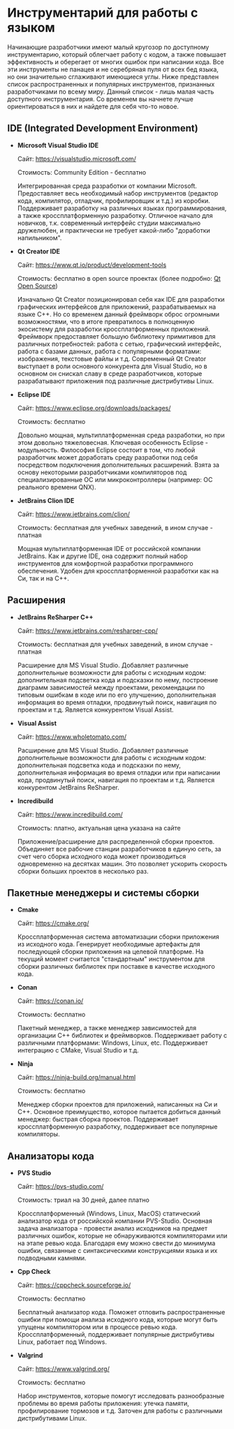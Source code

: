 # Инструментарий для работы с языком

Начинающие разработчики имеют малый кругозор по доступному инструментарию, который облегчает работу с кодом, а также повышает эффективность и оберегает от многих ошибок при написании кода. Все эти инструменты не панацея и не серебряная пуля от всех бед языка, но они значительно сглаживают имеющиеся углы. Ниже представлен список распространенных и популярных инструментов, признанных разработчиками по всему миру. Данный список - лишь малая часть доступного инструментария. Со временем вы начнете лучше ориентироваться в них и найдете для себя что-то новое.

## IDE (Integrated Development Environment)

* **Microsoft Visual Studio IDE**

    Сайт: https://visualstudio.microsoft.com/

    Стоимость: Community Edition - бесплатно

    Интегрированная среда разработки от компании Microsoft. Предоставляет весь необходимый набор инструментов (редактор кода, компилятор, отладчик, профилировщик и т.д.) из коробки. Поддерживает разработку на различных языках программирования, а также кроссплатформенную разработку. Отличное начало для новичков, т.к. современный интерфейс студии максимально дружелюбен, и практически не требует какой-либо "доработки напильником".


* **Qt Creator IDE**

    Сайт: https://www.qt.io/product/development-tools
    
    Стоимость: бесплатно в open source проектах (более подробно: [Qt Open Source](https://www.qt.io/download-open-source?hsCtaTracking=9f6a2170-a938-42df-a8e2-a9f0b1d6cdce%7C6cb0de4f-9bb5-4778-ab02-bfb62735f3e5))

    Изначально Qt Creator позиционировал себя как IDE для разработки графических интерфейсов для приложений, разрабатываемых на языке C++. Но со временем данный фреймворк оброс огромными возможностями, что в итоге превратилось в полноценную экосистему для разработки кроссплатформенных приложений. Фреймворк предоставляет большую библиотеку примитивов для различных потребностей: работа с сетью, графический интерфейс, работа с базами данных, работа с популярными форматами: изображения, текстовые файлы и т.д. Современный Qt Creator выступает в роли основного конкурента для Visual Studio, но в основном он снискал славу в среде разработчиков, которые разрабатывают приложения под различные дистрибутивы Linux. 


* **Eclipse IDE**

    Сайт: https://www.eclipse.org/downloads/packages/

    Стоимость: бесплатно
    
    Довольно мощная, мультиплатформенная среда разработки, но при этом довольно тяжеловесная. Ключевая особенность Eclipse - модульность. Философия Eclipse состоит в том, что любой разработчик может доработать среду разработки под себя посредством подключения дополнительных расширений. Взята за основу некоторыми разработчиками компиляторов под специализированные ОС или микроконтроллеры (например: ОС реального времени QNX). 


* **JetBrains Clion IDE**

    Сайт: https://www.jetbrains.com/clion/

    Стоимость: бесплатная для учебных заведений, в ином случае - платная

    Мощная мультиплатформенная IDE от российской компании JetBrains. Как и другие IDE, она содержит полный набор инструментов для комфортной разработки программного обеспечения. Удобен для кроссплатформенной разработки как на Cи, так и на C++. 


## Расширения

* **JetBrains ReSharper C++**

    Сайт: https://www.jetbrains.com/resharper-cpp/

    Стоимость: бесплатная для учебных заведений, в ином случае - платная

    Расширение для MS Visual Studio. Добавляет различные дополнительные возможности для работы с исходным кодом: дополнительная подсветка кода и подсказки по нему, построение диаграмм зависимостей между проектами, рекомендации по типовым ошибкам в коде или по его улучшению, дополнительная информация во время отладки, продвинутый поиск, навигация по проектам и т.д. Является конкурентом Visual Assist.

* **Visual Assist**

    Сайт: https://www.wholetomato.com/

    Расширение для MS Visual Studio. Добавляет различные дополнительные возможности для работы с исходным кодом: дополнительная подсветка кода и подсказки по нему, дополнительная информация во время отладки или при написании кода, продвинутый поиск, навигация по проектам и т.д. Является конкурентом JetBrains ReSharper.


* **Incredibuild**

    Сайт: https://www.incredibuild.com/

    Стоимость: платно, актуальная цена указана на сайте

    Приложение/расширение для распределенной сборки проектов. Объединяет все рабочие станции разработчиков в единую сеть, за счет чего сборка исходного кода может производиться одновременно на десятках машин. Это позволяет ускорить скорость сборки больших проектов в несколько раз.


## Пакетные менеджеры и системы сборки

* **Cmake**

    Сайт: https://cmake.org/

    Кроссплатформенная система автоматизации сборки приложения из исходного кода. Генерирует необходимые артефакты для последующей сборки приложения на целевой платформе. На текущий момент считается "стандартным" инструментом для сборки различных библиотек при поставке в качестве исходного кода.

* **Conan**

    Сайт: https://conan.io/

    Стоимость: бесплатно

    Пакетный менеджер, а также менеджер зависимостей для организации C++ библиотек и фреймворков. Поддерживает работу с различными платформами: Windows, Linux, etc. Поддерживает интеграцию с CMake, Visual Studio и т.д.


* **Ninja**

    Сайт: https://ninja-build.org/manual.html

    Стоимость: бесплатно

    Менеджер сборки проектов для приложений, написанных на Си и C++. Основное преимущество, которое пытается добиться данный менеджер: быстрая сборка проектов. Поддерживает кроссплатформенную разработку, поддерживает все популярные компиляторы.


## Анализаторы кода

* **PVS Studio**

    Сайт: https://pvs-studio.com/

    Стоимость: триал на 30 дней, далее платно

    Кроссплатформенный (Windows, Linux, MacOS) статический анализатор кода от российской компании PVS-Studio. Основная задача анализатора - провести анализ исходников на предмет различных ошибок, которые не обнаруживаются компиляторами или на этапе ревью кода. Благодаря ему можно свести до минимума ошибки, связанные с синтаксическими конструкциями языка и их подводными камнями.   


* **Cpp Check**

    Сайт: https://cppcheck.sourceforge.io/

    Стоимость: бесплатно

    Бесплатный анализатор кода. Поможет отловить распространенные ошибки при помощи анализа исходного кода, которые могут быть упущены компилятором или в процессе ревью кода. Кроссплатформенный, поддерживает популярные дистрибутивы Linux, работает под Windows.

* **Valgrind**

    Сайт: https://www.valgrind.org/

    Стоимость: бесплатно

    Набор инструментов, которые помогут исследовать разнообразные проблемы во время работы приложения: утечка памяти, профилирование тормозов и т.д. Заточен для работы с различными дистрибутивами Linux.
